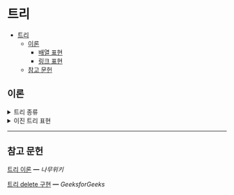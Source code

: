 # 트리

- [트리](#트리)
  - [이론](#이론)
    - [배열 표현](#배열-표현)
    - [링크 표현](#링크-표현)
  - [참고 문헌](#참고-문헌)

## 이론

<details>
<summary>트리 종류</summary>

트리란

    계층적인 관계를 가진 자료의 표현에 사용하는 자료구조이다.

일반 트리는

    노드가 임의의 개수의 자식을 가질 수 있는 트리이다.    

    노드마다 링크의 수가 다르기 때문에 복잡하다.

이진 트리는

    노드가 최대 2개의 자식만 가지도록 제한한다.

포화 이진 트리는

    각 레벨에 노드가 꽉 차있는 이진 트리이다.

    따라서 노드에 순서대로 번호를 붙일 수 있다.

완전 이진 트리는

    포화 이진 트리와 유사하지만, 마지막 레벨의 노드는 비어있어도 된다.

</details>

<details>
<summary>이진 트리 표현</summary>

### 배열 표현

포화 이진 트리와 완전 이진 트리에 가장 적합하다.

배열 항목 사이에 빈칸이 발생하지 않기 때문이다.

    단, 경사 이진 트리는 빈칸이 많이 발생한다.

어떤 노드의 인덱스를 알면 

    부모 인덱스 =             i / 2

    왼쪽 자식 인덱스 =        2i

    오른쪽 자식 인덱스 =      2i + 1  알 수 있다.

> 이전 `우선순위 큐` 주제때 힙을 사용해보았는데, 이를 배열 기반으로 하였다.
 완전 이진 트리의 일부인 힙을 사용해보았으니 배열 기반은 적절한 선택이라 볼 수 있다.

### 링크 표현

<div align="center"><img width="60%" src="assets/tree-example.jpg"/></div>

이번 주제의 구현 문제는 링크 표현으로 진행한다.

> `test\BinarySearchTree.test.js`에서 확인할 수 있다.

</details>

<hr/>

## 참고 문헌

[트리 이론](https://namu.wiki/w/트리(그래프)#s-4.1.1) ━ *나무위키*

[트리 delete 구현](https://www.geeksforgeeks.org/binary-search-tree-set-2-delete/) ━ *GeeksforGeeks*